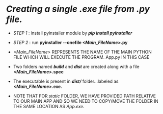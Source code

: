 # <i> Creating a single .exe file from .py file.</i>

- <i>STEP 1</i> : install pyinstaller module by <i><b>pip install pyinstaller</b></i>

- <i>STEP 2</i> : run <b>pyinstaller --onefile <i><Main_FileName></i>.py </b>

- <i><Main_FileName></i>  REPRESENTS THE NAME OF THE MAIN PYTHON FILE WHICH WILL EXECUTE THE PROGRAM. App.py IN THIS CASE

- Two folders named <b><i>build</i></b> and <b><i>dist</i></b> are created along with a file <b><i><Main_FileName></i>.spec</b>

- The executable is present in <i><b>dist/</b></i> folder...labeled as <b><i><Main_FileName></i>.exe.</b>

- NOTE THAT FOR <i>static</i> FOLDER,  WE HAVE PROVIDED PATH RELATIVE TO OUR MAIN APP AND SO WE NEED TO COPY/MOVE THE FOLDER IN THE SAME LOCATION AS <i>App.exe</i>.